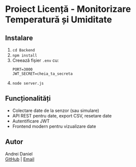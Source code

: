 # Proiect Licență - Monitorizare Temperatură și Umiditate

## Instalare

1. `cd Backend`
2. `npm install`
3. Creează fișier `.env` cu:
   ```
   PORT=3000
   JWT_SECRET=cheia_ta_secreta
   ```
4. `node server.js`

## Funcționalități

- Colectare date de la senzor (sau simulare)
- API REST pentru date, export CSV, resetare date
- Autentificare JWT
- Frontend modern pentru vizualizare date

## Autor

Andrei Daniel  
[GitHub](https://github.com/AndreiDaniel) | [Email](mailto:andrei.daniel@example.com)